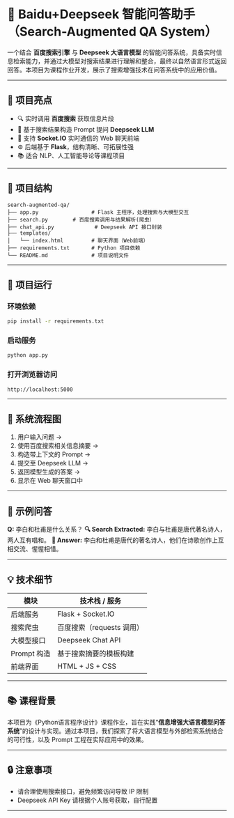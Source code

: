 # 🧠 Baidu+Deepseek 智能问答助手（Search-Augmented QA System）

一个结合 **百度搜索引擎** 与 **Deepseek 大语言模型** 的智能问答系统，具备实时信息检索能力，并通过大模型对搜索结果进行理解和整合，最终以自然语言形式返回回答。本项目为课程作业开发，展示了搜索增强技术在问答系统中的应用价值。

---

## 📌 项目亮点

* 🔍 实时调用 **百度搜索** 获取信息片段
* 🧩 基于搜索结果构造 Prompt 提问 **Deepseek LLM**
* 💬 支持 **Socket.IO** 实时通信的 Web 聊天前端
* ⚙️ 后端基于 **Flask**，结构清晰、可拓展性强
* 📚 适合 NLP、人工智能导论等课程项目

---

## 🧱 项目结构

```
search-augmented-qa/
├── app.py                 # Flask 主程序，处理搜索与大模型交互
├── search.py        # 百度搜索调用与结果解析(爬虫）
├── chat_api.py             # Deepseek API 接口封装
├── templates/
│   └── index.html         # 聊天界面（Web前端）
├── requirements.txt       # Python 项目依赖
└── README.md              # 项目说明文件
```

---

## 🚀 项目运行

### 环境依赖

```bash
pip install -r requirements.txt
```

### 启动服务

```bash
python app.py
```

### 打开浏览器访问

```
http://localhost:5000
```

---

## 🧠 系统流程图

1. 用户输入问题 →
2. 使用百度搜索相关信息摘要 →
3. 构造带上下文的 Prompt →
4. 提交至 Deepseek LLM →
5. 返回模型生成的答案 →
6. 显示在 Web 聊天窗口中

---

## 📌 示例问答

**Q:** 李白和杜甫是什么关系？
**🔍 Search Extracted:** 李白与杜甫是唐代著名诗人，两人互有唱和。
**🤖 Answer:** 李白和杜甫是唐代的著名诗人，他们在诗歌创作上互相交流、惺惺相惜。

---

## 💡 技术细节

| 模块        | 技术栈 / 服务          |
| --------- | ----------------- |
| 后端服务      | Flask + Socket.IO |
| 搜索爬虫      | 百度搜索（requests 调用） |
| 大模型接口     | Deepseek Chat API |
| Prompt 构造 | 基于搜索摘要的模板构建       |
| 前端界面      | HTML + JS + CSS   |

---

## 📚 课程背景

本项目为《Python语言程序设计》课程作业，旨在实践“**信息增强大语言模型问答系统**”的设计与实现。通过本项目，我们探索了将大语言模型与外部检索系统结合的可行性，以及 Prompt 工程在实际应用中的效果。

---

## 🔒 注意事项

* 请合理使用搜索接口，避免频繁访问导致 IP 限制
* Deepseek API Key 请根据个人账号获取，自行配置

---
